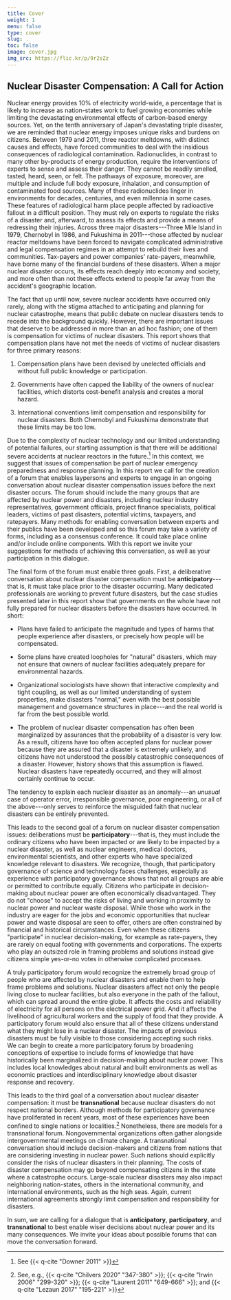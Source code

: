 ```yaml
---
title: Cover
weight: 1
menu: false
type: cover
slug: .
toc: false
image: cover.jpg
img_src: https://flic.kr/p/9r2sZz
---
```


## Nuclear Disaster Compensation: A Call for Action

Nuclear energy provides 10% of electricity world-wide, a percentage that is likely to increase as nation-states work to fuel growing economies while limiting the devastating environmental effects of carbon-based energy sources. Yet, on the tenth anniversary of Japan's devastating triple disaster, we are reminded that nuclear energy imposes unique risks and burdens on citizens. Between 1979 and 2011, three reactor meltdowns, with distinct causes and effects, have forced communities to deal with the insidious consequences of radiological contamination. Radionuclides, in contrast to many other by-products of energy production, require the interventions of experts to sense and assess their danger. They cannot be readily smelled, tasted, heard, seen, or felt. The pathways of exposure, moreover, are multiple and include full body exposure, inhalation, and consumption of contaminated food sources. Many of these radionuclides linger in environments for decades, centuries, and even millennia in some cases. These features of radiological harm place people affected by radioactive fallout in a difficult position. They must rely on experts to regulate the risks of a disaster and, afterward, to assess its effects and provide a means of redressing their injuries. Across three major disasters---Three Mile Island in 1979, Chernobyl in 1986, and Fukushima in 2011---those affected by nuclear reactor meltdowns have been forced to navigate complicated administrative and legal compensation regimes in an attempt to rebuild their lives and communities. Tax-payers and power companies' rate-payers, meanwhile, have borne many of the financial burdens of these disasters. When a major nuclear disaster occurs, its effects reach deeply into economy and society, and more often than not these effects extend to people far away from the accident's geographic location.

The fact that up until now, severe nuclear accidents have occurred only rarely, along with the stigma attached to anticipating and planning for nuclear catastrophe, means that public debate on nuclear disasters tends to recede into the background quickly. However, there are important issues that deserve to be addressed in more than an ad hoc fashion; one of them is compensation for victims of nuclear disasters. This report shows that compensation plans have not met the needs of victims of nuclear disasters for three primary reasons:

1.  Compensation plans have been devised by unelected officials and without full public knowledge or participation.

2.  Governments have often capped the liability of the owners of nuclear facilities, which distorts cost-benefit analysis and creates a moral hazard.

3.  International conventions limit compensation and responsibility for nuclear disasters. Both Chernobyl and Fukushima demonstrate that these limits may be too low.

Due to the complexity of nuclear technology and our limited understanding of potential failures, our starting assumption is that there will be additional severe accidents at nuclear reactors in the future.[^1] In this context, we suggest that issues of compensation be part of nuclear emergency preparedness and response planning. In this report we call for the creation of a forum that enables laypersons and experts to engage in an ongoing conversation about nuclear disaster compensation issues before the next disaster occurs. The forum should include the many groups that are affected by nuclear power and disasters, including nuclear industry representatives, government officials, project finance specialists, political leaders, victims of past disasters, potential victims, taxpayers, and ratepayers. Many methods for enabling conversation between experts and their publics have been developed and so this forum may take a variety of forms, including as a consensus conference. It could take place online and/or include online components. With this report we invite your suggestions for methods of achieving this conversation, as well as your participation in this dialogue.

The final form of the forum must enable three goals. First, a deliberative conversation about nuclear disaster compensation must be **anticipatory**---that is, it must take place prior to the disaster occurring. Many dedicated professionals are working to prevent future disasters, but the case studies presented later in this report show that governments on the whole have not fully prepared for nuclear disasters before the disasters have occurred. In short:

-   Plans have failed to anticipate the magnitude and types of harms that people experience after disasters, or precisely how people will be compensated.

-   Some plans have created loopholes for "natural" disasters, which may not ensure that owners of nuclear facilities adequately prepare for environmental hazards.

-   Organizational sociologists have shown that interactive complexity and tight coupling, as well as our limited understanding of system properties, make disasters "normal," even with the best possible management and governance structures in place---and the real world is far from the best possible world.

-   The problem of nuclear disaster compensation has often been marginalized by assurances that the probability of a disaster is very low. As a result, citizens have too often accepted plans for nuclear power because they are assured that a disaster is extremely unlikely, and citizens have not understood the possibly catastrophic consequences of a disaster. However, history shows that this assumption is flawed. Nuclear disasters have repeatedly occurred, and they will almost certainly continue to occur.

The tendency to explain each nuclear disaster as an anomaly---an *unusual* case of operator error, irresponsible governance, poor engineering, or all of the above---only serves to reinforce the misguided faith that nuclear disasters can be entirely prevented.

This leads to the second goal of a forum on nuclear disaster compensation issues: deliberations must be **participatory**---that is, they must include the ordinary citizens who have been impacted or are likely to be impacted by a nuclear disaster, as well as nuclear engineers, medical doctors, environmental scientists, and other experts who have specialized knowledge relevant to disasters. We recognize, though, that participatory governance of science and technology faces challenges, especially as experience with participatory governance shows that not all groups are able or permitted to contribute equally. Citizens who participate in decision-making about nuclear power are often economically disadvantaged. They do not "choose" to accept the risks of living and working in proximity to nuclear power and nuclear waste disposal. While those who work in the industry are eager for the jobs and economic opportunities that nuclear power and waste disposal are seen to offer, others are often constrained by financial and historical circumstances. Even when these citizens "participate" in nuclear decision-making, for example as rate-payers, they are rarely on equal footing with governments and corporations. The experts who play an outsized role in framing problems and solutions instead give citizens simple yes-or-no votes in otherwise complicated processes.

A truly participatory forum would recognize the extremely broad group of people who are affected by nuclear disasters and enable them to help frame problems and solutions. Nuclear disasters affect not only the people living close to nuclear facilities, but also everyone in the path of the fallout, which can spread around the entire globe. It affects the costs and reliability of electricity for all persons on the electrical power grid. And it affects the livelihood of agricultural workers and the supply of food that they provide. A participatory forum would also ensure that all of these citizens understand what they might lose in a nuclear disaster. The impacts of previous disasters must be fully visible to those considering accepting such risks. We can begin to create a more participatory forum by broadening conceptions of expertise to include forms of knowledge that have historically been marginalized in decision-making about nuclear power. This includes local knowledges about natural and built environments as well as economic practices and interdisciplinary knowledge about disaster response and recovery.

This leads to the third goal of a conversation about nuclear disaster compensation: it must be **transnational** because nuclear disasters do not respect national borders. Although methods for participatory governance have proliferated in recent years, most of these experiences have been confined to single nations or localities.[^2] Nonetheless, there are models for a transnational forum. Nongovernmental organizations often gather alongside intergovernmental meetings on climate change. A transnational conversation should include decision-makers and citizens from nations that are considering investing in nuclear power. Such nations should explicitly consider the risks of nuclear disasters in their planning. The costs of disaster compensation may go beyond compensating citizens in the state where a catastrophe occurs. Large-scale nuclear disasters may also impact neighboring nation-states, others in the international community, and international environments, such as the high seas. Again, current international agreements strongly limit compensation and responsibility for disasters.

In sum, we are calling for a dialogue that is **anticipatory**, **participatory**, and **transnational** to best enable wiser decisions about nuclear power and its many consequences. We invite your ideas about possible forums that can move the conversation forward.

[^1]: See {{< q-cite "Downer 2011" >}}

[^2]: See, e.g., {{< q-cite "Chilvers 2020" "347-380" >}}; {{< q-cite "Irwin 2006" "299-320" >}}; {{< q-cite "Laurent 2011" "649-666" >}}; and {{< q-cite "Lezaun 2017" "195-221" >}}